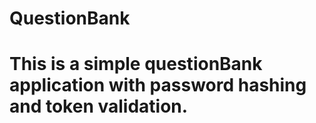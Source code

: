 # QuestionBank

# This is a simple questionBank application with password hashing and token validation.
